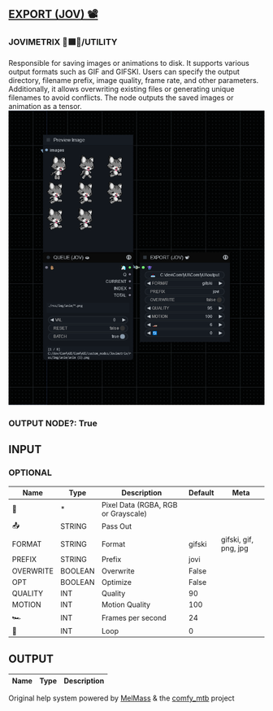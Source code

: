 [EXPORT (JOV) 📽](https://github.com/Amorano/Jovimetrix-examples/blob/master/node/EXPORT/EXPORT.md)
--------------------------------------------------------------------------------------------------
### JOVIMETRIX 🔺🟩🔵/UTILITY
  
Responsible for saving images or animations to disk. It supports various output formats such as GIF and GIFSKI. Users can specify the output directory, filename prefix, image quality, frame rate, and other parameters. Additionally, it allows overwriting existing files or generating unique filenames to avoid conflicts. The node outputs the saved images or animation as a tensor.  
![EXPORT](https://raw.githubusercontent.com/Amorano/Jovimetrix-examples/master/node/EXPORT/EXPORT.png)
### OUTPUT NODE?: True
INPUT
-----
### OPTIONAL
| Name | Type | Description | Default | Meta |
| --- | --- | --- | --- | --- |
| 👾 | \* | Pixel Data (RGBA, RGB or Grayscale) |  |  |
| 📤 | STRING | Pass Out | <comfy output dir> |  |
| FORMAT | STRING | Format | gifski | gifski, gif, png, jpg |
| PREFIX | STRING | Prefix | jovi |  |
| OVERWRITE | BOOLEAN | Overwrite | False |  |
| OPT | BOOLEAN | Optimize | False |  |
| QUALITY | INT | Quality | 90 |  |
| MOTION | INT | Motion Quality | 100 |  |
| 🏎️ | INT | Frames per second | 24 |  |
| 🔄 | INT | Loop | 0 |  |
OUTPUT
------
| Name | Type | Description |
| --- | --- | --- |
Original help system powered by [MelMass](https://github.com/melMass) & the [comfy\_mtb](https://github.com/melMass/comfy_mtb) project